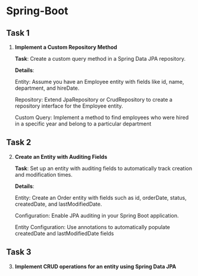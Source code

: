 # Spring-Boot


## Task 1


1. **Implement a Custom Repository Method​**

    **Task**: Create a custom query method in a Spring Data JPA repository.​

    **Details**:​

    Entity: Assume you have an Employee entity with fields like id, name, department, and hireDate.​

    Repository: Extend JpaRepository or CrudRepository to create a repository interface for the Employee entity.​

    Custom Query: Implement a method to find employees who were hired in a specific year and belong to a particular department


## Task 2


2. **Create an Entity with Auditing Fields​**

    **Task**: Set up an entity with auditing fields to automatically track creation and modification times.​

    **Details**:​

    Entity: Create an Order entity with fields such as id, orderDate, status, createdDate, and lastModifiedDate.​

    Configuration: Enable JPA auditing in your Spring Boot application.​

    Entity Configuration: Use annotations to automatically populate createdDate and lastModifiedDate fields


## Task 3


3. **Implement CRUD operations for an entity using Spring Data JPA**
